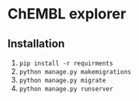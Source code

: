 # ChEMBL explorer

## Installation
1. `pip install -r requirments`
2. `python manage.py makemigrations`
3. `python manage.py migrate`
4. `python manage.py runserver`
